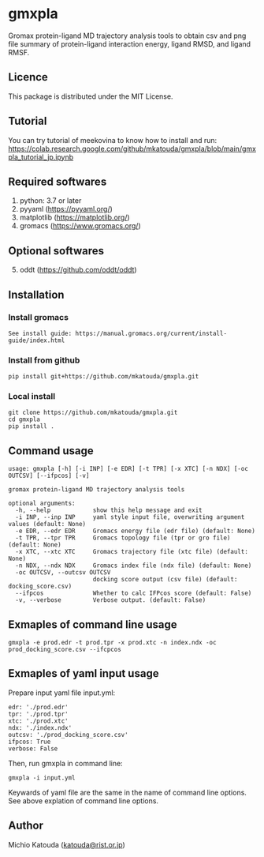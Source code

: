 # gmxpla

Gromax protein-ligand MD trajectory analysis tools to obtain csv and png file summary of 
protein-ligand interaction energy, ligand RMSD, and ligand RMSF.

## Licence

This package is distributed under the MIT License.

## Tutorial

You can try tutorial of meekovina to know how to install and run:  
https://colab.research.google.com/github/mkatouda/gmxpla/blob/main/gmxpla_tutorial_jp.ipynb

## Required softwares

1. python: 3.7 or later
2. pyyaml (https://pyyaml.org/)
3. matplotlib (https://matplotlib.org/)
4. gromacs (https://www.gromacs.org/)

## Optional softwares
5. oddt (https://github.com/oddt/oddt)

## Installation

### Install gromacs

```
See install guide: https://manual.gromacs.org/current/install-guide/index.html
```

### Install from github

```
pip install git+https://github.com/mkatouda/gmxpla.git
```

### Local install

```
git clone https://github.com/mkatouda/gmxpla.git
cd gmxpla
pip install .
```

## Command usage

```
usage: gmxpla [-h] [-i INP] [-e EDR] [-t TPR] [-x XTC] [-n NDX] [-oc OUTCSV] [--ifpcos] [-v]

gromax protein-ligand MD trajectory analysis tools

optional arguments:
  -h, --help            show this help message and exit
  -i INP, --inp INP     yaml style input file, overwriting argument values (default: None)
  -e EDR, --edr EDR     Gromacs energy file (edr file) (default: None)
  -t TPR, --tpr TPR     Gromacs topology file (tpr or gro file) (default: None)
  -x XTC, --xtc XTC     Gromacs trajectory file (xtc file) (default: None)
  -n NDX, --ndx NDX     Gromacs index file (ndx file) (default: None)
  -oc OUTCSV, --outcsv OUTCSV
                        docking score output (csv file) (default: docking_score.csv)
  --ifpcos              Whether to calc IFPcos score (default: False)
  -v, --verbose         Verbose output. (default: False)
```

## Exmaples of command line usage

```
gmxpla -e prod.edr -t prod.tpr -x prod.xtc -n index.ndx -oc prod_docking_score.csv --ifcpcos
```

## Exmaples of yaml input usage

Prepare input yaml file input.yml:

```
edr: './prod.edr'
tpr: './prod.tpr'
xtc: './prod.xtc'
ndx: './index.ndx'
outcsv: './prod_docking_score.csv'
ifpcos: True
verbose: False
```

Then, run gmxpla in command line:

```
gmxpla -i input.yml
```

Keywards of yaml file are the same in the name of command line options.  
See above explation of command line options.  

## Author

Michio Katouda (katouda@rist.or.jp)  
